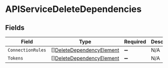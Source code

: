 # APIServiceDeleteDependencies


## Fields

| Field                                                                       | Type                                                                        | Required                                                                    | Description                                                                 |
| --------------------------------------------------------------------------- | --------------------------------------------------------------------------- | --------------------------------------------------------------------------- | --------------------------------------------------------------------------- |
| `ConnectionRules`                                                           | [][DeleteDependencyElement](../../models/shared/deletedependencyelement.md) | :heavy_minus_sign:                                                          | N/A                                                                         |
| `Tokens`                                                                    | [][DeleteDependencyElement](../../models/shared/deletedependencyelement.md) | :heavy_minus_sign:                                                          | N/A                                                                         |